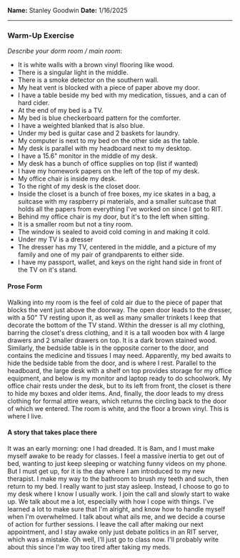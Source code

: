 **Name:** Stanley Goodwin
**Date:** 1/16/2025

---
### Warm-Up Exercise
*Describe your dorm room / main room*:
 - It is white walls with a brown vinyl flooring like wood.
 - There is a singular light in the middle.
 - There is a smoke detector on the southern wall.
 - My heat vent is blocked with a piece of paper above my door.
 - I have a table beside my bed with my medication, tissues, and a can of hard cider.
 - At the end of my bed is a TV.
 - My bed is blue checkerboard pattern for the comforter.
 - I have a weighted blanked that is also blue.
 - Under my bed is guitar case and 2 baskets for laundry.
 - My computer is next to my bed on the other side as the table.
 - My desk is parallel with my headboard next to my desktop.
 - I have a 15.6" monitor in the middle of my desk.
 - My desk has a bunch of office supplies on top (list if wanted)
 - I have my homework papers on the left of the top of my desk.
 - My office chair is inside my desk.
 - To the right of my desk is the closet door.
 - Inside the closet is a bunch of free boxes, my ice skates in a bag, a suitcase with my raspberry pi materials, and a smaller suitcase that holds all the papers from everything I've worked on since I got to RIT.
 - Behind my office chair is my door, but it's to the left when sitting.
 - It is a smaller room but not a tiny room.
 - The window is sealed to avoid cold coming in and making it cold.
 - Under my TV is a dresser
 - The dresser has my TV, centered in the middle, and a picture of my family and one of my pair of grandparents to either side.
 - I have my passport, wallet, and keys on the right hand side in front of the TV on it's stand.
#### Prose Form
Walking into my room is the feel of cold air due to the piece of paper that blocks the vent just above the doorway. The open door leads to the dresser, with a 50" TV resting upon it, as well as many smaller trinkets I keep that decorate the bottom of the TV stand. Within the dresser is all my clothing, barring the closet's dress clothing, and it is a tall wooden box with 4 large drawers and 2 smaller drawers on top. It is a dark brown stained wood. Similarly, the bedside table is in the opposite corner to the door, and contains the medicine and tissues I may need. Apparently, my bed awaits to hide the bedside table from the door, and is where I rest. Parallel to the headboard, the large desk with a shelf on top provides storage for my office equipment, and below is my monitor and laptop ready to do schoolwork. My office chair rests under the desk, but to its left from front, the closet is there to hide my boxes and older items. And, finally, the door leads to my dress clothing for formal attire wears, which returns the circling back to the door of which we entered. The room is white, and the floor a brown vinyl. This is where I live.
#### A story that takes place there
It was an early morning: one I had dreaded. It is 8am, and I must make myself awake to be ready for classes. I feel a massive inertia to get out of bed, wanting to just keep sleeping or watching funny videos on my phone. But I must get up, for it is the day where I am introduced to my new therapist. I make my way to the bathroom to brush my teeth and such, then return to my bed. I really want to just stay asleep. Instead, I choose to go to my desk where I know I usually work. I join the call and slowly start to wake up. We talk about me a lot, especially with how I cope with things. I've learned a lot to make sure that I'm alright, and know how to handle myself when I'm overwhelmed. I talk about what ails me, and we decide a course of action for further sessions. I leave the call after making our next appointment, and I stay awake only just debate politics in an RIT server, which was a mistake. Oh well, I'll just go to class now. I'll probably write about this since I'm way too tired after taking my meds.
